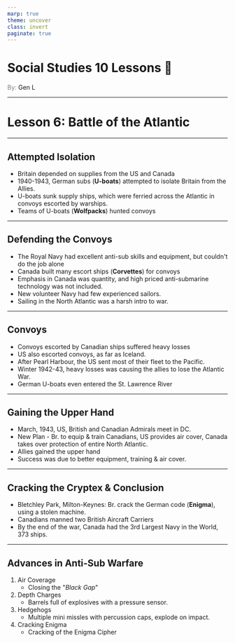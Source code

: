 ```yaml
---
marp: true
theme: uncover
class: invert
paginate: true
---
```


# <!--fit-->Social Studies 10 Lessons :book:

<span style="color:grey">By:</span> Gen L

<!--_footer: In partnership with Hyperion University, 2023-->

---

# Lesson 6: Battle of the Atlantic

---

## Attempted Isolation

* Britain depended on supplies from the US and Canada
* 1940-1943, German subs (**U-boats**) attempted to isolate Britain from the Allies.
* U-boats sunk supply ships, which were ferried across the Atlantic in convoys escorted by warships.
* Teams of U-boats (**Wolfpacks**) hunted convoys

---

## Defending the Convoys

* The Royal Navy had excellent anti-sub skills and equipment, but couldn't do the job alone
* Canada built many escort ships (**Corvettes**) for convoys
* Emphasis in Canada was quantity, and high priced anti-submarine technology was not included.
* New volunteer Navy had few experienced sailors.
* Sailing in the North Atlantic was a harsh intro to war.

---

## Convoys

* Convoys escorted by Canadian ships suffered heavy losses
* US also escorted convoys, as far as Iceland.
* After Pearl Harbour, the US sent most of their fleet to the Pacific.
* Winter 1942-43, heavy losses was causing the allies to lose the Atlantic War.
* German U-boats even entered the St. Lawrence River

---

## Gaining the Upper Hand

* March, 1943, US, British and Canadian Admirals meet in DC.
* New Plan - Br. to equip & train Canadians, US provides air cover, Canada takes over protection of entire North Atlantic.
* Allies gained the upper hand
* Success was due to better equipment, training & air cover.

---

## Cracking the Cryptex & Conclusion

* Bletchley Park, Milton-Keynes: Br. crack the German code (**Enigma**), using a stolen machine.
* Canadians manned two British Aircraft Carriers
* By the end of the war, Canada had the 3rd Largest Navy in the World, 373 ships.

---

## Advances in Anti-Sub Warfare

1) Air Coverage
    * Closing the "*Black Gap*"
2) Depth Charges
    * Barrels full of explosives with a pressure sensor.
3) Hedgehogs
    * Multiple mini missles with percussion caps, explode on impact.
4) Cracking Enigma
    * Cracking of the Enigma Cipher

